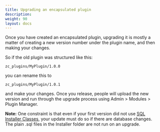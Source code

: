 ```yaml
---
title: Upgrading an encapsulated plugin 
description:  
weight: 90
layout: docs
---
```


Once you have created an encapsulated plugin, upgrading it is 
mostly a matter of creating a new version number under the plugin name,
and then making your changes. 

So if the old plugin was structured like this: 

```
zc_plugins/MyPlugin/1.0.0
```

you can rename this to 

```
zc_plugins/MyPlugin/1.0.1
```

and make your changes.  Once you release, people will upload the new version and run through the upgrade process using Admin > Modules > Plugin Manager. 

**Note:** One constraint is that even if your first version did not use 
[SQL Installer Classes](/dev/plugins/encapsulated_plugins/sql_installation/#sql-installer-classes), your update must do so if there are database changes. 
The plain .sql files in the Installer folder are not run on an upgrade. 

